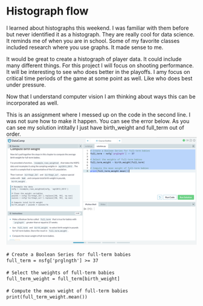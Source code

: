 # Histograph flow

I learned about histographs this weekend.  I was familiar with them before but never identified it as a histograph.  They are really cool for data science.  It reminds 
me of when you are in school.  Some of my favorite classes included research where you use graphs.  It made sense to me.  

It would be great to create a histograph of player data.  It could include many different things.  For this project I will focus on shooting performance.  It will be interesting 
to see who does better in the playoffs.  I amy focus on critical time periods of the game at some point as well.  Like who does best under pressure.  

Now that I understand computer vision I am thinking about ways this can be incorporated as well. 

This is an assignment where I messed up on the code in the second line.  I was not sure how to make it happen.  You can see the error below.  As you can see my solution 
intitally I just have birth_weight and full_term out of order.  
![Infant baby weight assignment](https://github.com/rashadwest/rashadwest.github.io/blob/master/_posts/Screen%20Shot%202020-08-02%20at%208.57.35%20PM.png)

```
# Create a Boolean Series for full-term babies
full_term = nsfg['prglngth'] >= 37

# Select the weights of full-term babies
full_term_weight = full_term[birth_weight]

# Compute the mean weight of full-term babies
print(full_term_weight.mean())
```
